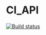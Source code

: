 # CI_API
[![Build status](https://ci.appveyor.com/api/projects/status/15vgjtmj1rysp9co?svg=true)](https://ci.appveyor.com/project/2078Stasyan/ci-api)
